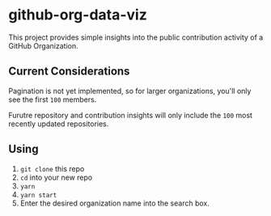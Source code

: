 # github-org-data-viz

This project provides simple insights into the public contribution activity of a
GitHub Organization.

## Current Considerations

Pagination is not yet implemented, so for larger organizations, you'll only
see the first `100` members.

Furutre repository and contribution insights will only include the `100` most
recently updated repositories.

## Using

1. `git clone` this repo
2. `cd` into your new repo
3. `yarn`
4. `yarn start`
5. Enter the desired organization name into the search box.
